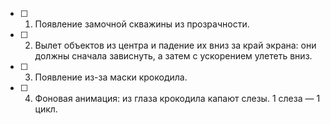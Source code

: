 - [ ] 1. Появление замочной скважины из прозрачности.
- [ ] 2. Вылет объектов из центра и падение их вниз за край экрана: они должны сначала зависнуть, а затем с ускорением улететь вниз.
- [ ] 3. Появление из-за маски крокодила.
- [ ] 4. Фоновая анимация: из глаза крокодила капают слезы. 1 слеза — 1 цикл.

